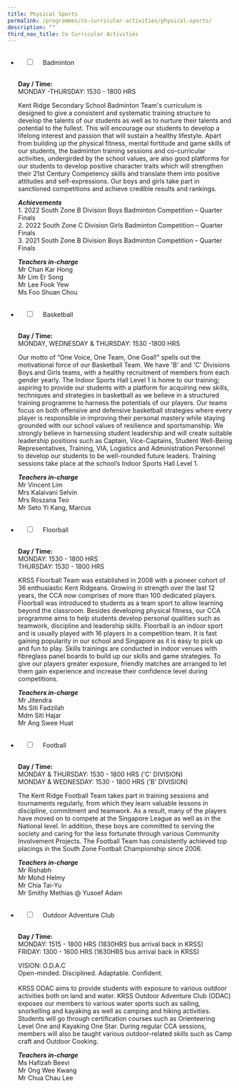 ```yaml
---
title: Physical Sports
permalink: /programmes/co-curricular-activities/physical-sports/
description: ""
third_nav_title: Co Curricular Activities
---
```

<ul class="jekyllcodex_accordion">  
&nbsp;&nbsp;<li>  
&nbsp;&nbsp;&nbsp;&nbsp;<input type="checkbox" id="accordion1">  
&nbsp;&nbsp;&nbsp;&nbsp;<label for="accordion1">Badminton</label>  
&nbsp;&nbsp;&nbsp;&nbsp;<div>  
&nbsp;&nbsp;&nbsp;&nbsp;&nbsp;&nbsp;<p><strong>Day / Time:</strong><br>MONDAY -THURSDAY: 1530 - 1800 HRS </p>
<p>Kent Ridge Secondary School Badminton Team's curriculum is designed&nbsp;to give a consistent and systematic training structure to develop the talents of our students&nbsp;as well as to nurture their talents and potential to the fullest. This will encourage our students to develop a lifelong interest and passion that will sustain a healthy lifestyle. Apart from building up the physical fitness, mental fortitude and game skills of our students, the badminton training sessions and co-curricular activities, undergirded by the school values, are also good platforms for our students to develop positive character traits which will strengthen their 21st&nbsp;Century Competency skills and translate them into positive attitudes and self-expressions.&nbsp;Our&nbsp;boys and girls take part in sanctioned competitions and achieve credible results and rankings.</p>
<p><strong><em>Achievements</em></strong><br>1. 2022 South Zone B Division Boys Badminton Competition – Quarter Finals<br>2. 2022 South Zone C Division Girls Badminton Competition – Quarter Finals<br>3. 2021 South Zone B Division Boys Badminton Competition – Quarter Finals<br></p>
<p><strong><em>Teachers in-charge</em></strong><br>Mr Chan Kar Hong<br>Mr Lim Er Song<br>Mr Lee Fook Yew<br>Ms Foo Shuan Chou</p>  
&nbsp;&nbsp;&nbsp;&nbsp;</div>  
</li>  
<li>  
&nbsp;&nbsp;&nbsp;&nbsp;<input type="checkbox" id="accordion2">  
&nbsp;&nbsp;&nbsp;&nbsp;<label for="accordion2">Basketball</label>  
&nbsp;&nbsp;&nbsp;&nbsp;<div>  
&nbsp;&nbsp;&nbsp;&nbsp;&nbsp;&nbsp;<p><strong>Day / Time:</strong><br>MONDAY, WEDNESDAY &amp; THURSDAY: 1530 -1800 HRS</p>
<p>Our motto of “One Voice, One Team, One Goal!” spells out the motivational force of our Basketball Team. We have 'B' and 'C' Divisions Boys and Girls teams, with a healthy recruitment of members from each gender yearly.&nbsp;The Indoor Sports Hall Level 1 is home to our training; aspiring to provide our students with a platform for acquiring new skills, techniques and strategies in basketball as we believe in a structured training programme to harness the potentials of our players. Our teams focus on both offensive and defensive basketball strategies where every player is responsible in improving their personal mastery while staying grounded with our school values of resilience and sportsmanship. We strongly believe in harnessing student leadership and will create suitable leadership positions such as Captain, Vice-Captains, Student Well-Being Representatives, Training, VIA, Logistics and Administration Personnel to develop our students to be well-rounded future leaders. Training sessions take place at the school’s Indoor Sports Hall Level 1.</p>
<p><strong><em>Teachers in-charge</em></strong><br>Mr Vincent Lim<br>Mrs Kalaivani Selvin<br>Mrs Roszana Teo<br>Mr Seto Yi Kang, Marcus</p>  
&nbsp;&nbsp;&nbsp;&nbsp;</div>  
</li>  
<li>  
&nbsp;&nbsp;&nbsp;&nbsp;<input type="checkbox" id="accordion3">  
&nbsp;&nbsp;&nbsp;&nbsp;<label for="accordion3">Floorball</label>  
&nbsp;&nbsp;&nbsp;&nbsp;<div>  
&nbsp;&nbsp;&nbsp;&nbsp;&nbsp;&nbsp;<p><strong>Day / Time:</strong><br>MONDAY: 1530 - 1800 HRS<br>THURSDAY: 1530 - 1800 HRS</p>
<p>KRSS Floorball Team was established in 2008 with a pioneer cohort of 36 enthusiastic Kent Ridgeans. Growing in strength over the last 12 years, the CCA now comprises of more than 100 dedicated players. Floorball was introduced to students as a team sport to allow learning beyond the classroom. Besides developing physical fitness, our CCA programme aims to help students develop personal qualities such as teamwork, discipline and leadership skills. Floorball is an indoor sport and is usually played with 16 players in a competition team. It is fast gaining popularity in our school and Singapore as it is easy to pick up and fun to play. Skills trainings are conducted in indoor venues with fibreglass panel boards to build up our skills and game strategies. To give our players greater exposure, friendly matches are arranged to let them gain experience and increase their confidence level during competitions.</p>

<p><strong><em>Teachers in-charge</em></strong><br>Mr Jitendra<br>Ms Siti Fadzilah<br>Mdm Siti Hajar<br>Mr Ang Swee Huat</p>  
&nbsp;&nbsp;&nbsp;&nbsp;</div>  
</li>  
<li>  
&nbsp;&nbsp;&nbsp;&nbsp;<input type="checkbox" id="accordion4">  
&nbsp;&nbsp;&nbsp;&nbsp;<label for="accordion4">Football</label>  
&nbsp;&nbsp;&nbsp;&nbsp;<div>  
&nbsp;&nbsp;&nbsp;&nbsp;&nbsp;&nbsp;<p><strong>Day / Time:</strong><br>MONDAY &amp; THURSDAY: 1530 - 1800 HRS ('C' DIVISION)<br>MONDAY &amp; WEDNESDAY: 1530 - 1800 HRS ('B' DIVISION)</p>
<p>The Kent Ridge Football Team takes part in training sessions and tournaments regularly, from which they learn valuable lessons in discipline, commitment and teamwork. As a result, many of the players have moved on to compete at the Singapore League as well as in the National level. In addition, these boys are committed to serving the society and caring for the less fortunate through various Community Involvement Projects. The Football Team has consistently achieved top placings in the South Zone Football Championship since 2006.</p>

<p><strong><em>Teachers in-charge</em></strong><br>Mr Rishabh<br>Mr Mohd Helmy<br>Mr Chia Tai-Yu<br>Mr Smithy Methias @ Yusoef Adam</p>  
&nbsp;&nbsp;&nbsp;&nbsp;</div>  
</li>  
<li>  
&nbsp;&nbsp;&nbsp;&nbsp;<input type="checkbox" id="accordion5">  
&nbsp;&nbsp;&nbsp;&nbsp;<label for="accordion5">Outdoor Adventure Club</label>  
&nbsp;&nbsp;&nbsp;&nbsp;<div>  
&nbsp;&nbsp;&nbsp;&nbsp;&nbsp;&nbsp;<p><strong>Day / Time:</strong><br>MONDAY: 1515 - 1800 HRS (1830HRS bus arrival back in KRSS)<br>FRIDAY: 1300 - 1600 HRS (1630HRS bus arrival back in KRSS)</p>
<p>VISION: O.D.A.C  
<br>Open-minded. Disciplined. Adaptable. Confident. <br><br>KRSS ODAC aims to provide students with exposure to various outdoor activities both on land and water. KRSS Outdoor Adventure Club (ODAC) exposes our members to various water sports such as sailing, snorkelling and kayaking as well as camping and hiking activities. Students will go through certification courses such as Orienteering Level One and Kayaking One Star. During regular CCA sessions, members will also be taught various outdoor-related skills such as Camp craft and Outdoor Cooking.</p>
<p><strong><em>Teachers in-charge</em></strong><br>Ms Hafizah Beevi<br>Mr Ong Wee Kwang<br>Mr Chua Chau Lee</p>  
&nbsp;&nbsp;&nbsp;&nbsp;</div>  
</li>  
</ul>